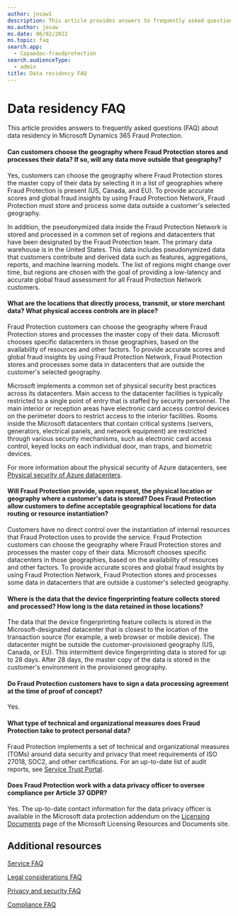 ```yaml
---
author: josaw1
description: This article provides answers to frequently asked questions (FAQ) about data residency in Microsoft Dynamics 365 Fraud Protection.
ms.author: josaw
ms.date: 06/02/2022
ms.topic: faq
search.app: 
  - Capaedac-fraudprotection
search.audienceType:
  - admin
title: Data residency FAQ
---
```


# Data residency FAQ

This article provides answers to frequently asked questions (FAQ) about data residency in Microsoft Dynamics 365 Fraud Protection.

#### Can customers choose the geography where Fraud Protection stores and processes their data? If so, will any data move outside that geography?

Yes, customers can choose the geography where Fraud Protection stores the master copy of their data by selecting it in a list of geographies where Fraud Protection is present (US, Canada, and EU). To provide accurate scores and global fraud insights by using Fraud Protection Network, Fraud Protection must store and process some data outside a customer's selected geography.

In addition, the pseudonymized data inside the Fraud Protection Network is stored and processed in a common set of regions and datacenters that have been designated by the Fraud Protection team. The primary data warehouse is in the United States. This data includes pseudonymized data that customers contribute and derived data such as features, aggregations, reports, and machine learning models. The list of regions might change over time, but regions are chosen with the goal of providing a low-latency and accurate global fraud assessment for all Fraud Protection Network customers.

#### What are the locations that directly process, transmit, or store merchant data? What physical access controls are in place?

Fraud Protection customers can choose the geography where Fraud Protection stores and processes the master copy of their data. Microsoft chooses specific datacenters in those geographies, based on the availability of resources and other factors. To provide accurate scores and global fraud insights by using Fraud Protection Network, Fraud Protection stores and processes some data in datacenters that are outside the customer's selected geography.

Microsoft implements a common set of physical security best practices across its datacenters. Main access to the datacenter facilities is typically restricted to a single point of entry that is staffed by security personnel. The main interior or reception areas have electronic card access control devices on the perimeter doors to restrict access to the interior facilities. Rooms inside the Microsoft datacenters that contain critical systems (servers, generators, electrical panels, and network equipment) are restricted through various security mechanisms, such as electronic card access control, keyed locks on each individual door, man traps, and biometric devices.

For more information about the physical security of Azure datacenters, see [Physical security of Azure datacenters](/azure/security/fundamentals/physical-security.md).

#### Will Fraud Protection provide, upon request, the physical location or geography where a customer's data is stored? Does Fraud Protection allow customers to define acceptable geographical locations for data routing or resource instantiation?

Customers have no direct control over the instantiation of internal resources that Fraud Protection uses to provide the service. Fraud Protection customers can choose the geography where Fraud Protection stores and processes the master copy of their data. Microsoft chooses specific datacenters in those geographies, based on the availability of resources and other factors. To provide accurate scores and global fraud insights by using Fraud Protection Network, Fraud Protection stores and processes some data in datacenters that are outside a customer's selected geography.

#### Where is the data that the device fingerprinting feature collects stored and processed? How long is the data retained in those locations?

The data that the device fingerprinting feature collects is stored in the Microsoft-designated datacenter that is closest to the location of the transaction source (for example, a web browser or mobile device). The datacenter might be outside the customer-provisioned geography (US, Canada, or EU). This intermittent device fingerprinting data is stored for up to 28 days. After 28 days, the master copy of the data is stored in the customer's environment in the provisioned geography.

#### Do Fraud Protection customers have to sign a data processing agreement at the time of proof of concept?

Yes.

#### What type of technical and organizational measures does Fraud Protection take to protect personal data?

Fraud Protection implements a set of technical and organizational measures (TOMs) around data security and privacy that meet requirements of ISO 27018, SOC2, and other certifications. For an up-to-date list of audit reports, see [Service Trust Portal](https://servicetrust.microsoft.com/).

#### Does Fraud Protection work with a data privacy officer to oversee compliance per Article 37 GDPR?

Yes. The up-to-date contact information for the data privacy officer is available in the Microsoft data protection addendum on the [Licensing Documents](https://www.microsoft.com/licensing/docs/view/Microsoft-Products-and-Services-Data-Protection-Addendum-DPA) page of the Microsoft Licensing Resources and Documents site.

## Additional resources

[Service FAQ](service-faq.md)

[Legal considerations FAQ](legal-faq.md)

[Privacy and security FAQ](privacy-security-faq.md)

[Compliance FAQ](compliance-faq.md)
